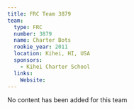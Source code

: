 ```yaml
---
title: FRC Team 3879
team:
  type: FRC
  number: 3879
  name: Charter Bots
  rookie_year: 2011
  location: Kihei, HI, USA
  sponsors:
    - Kihei Charter School
  links:
    Website: 
---
```

No content has been added for this team